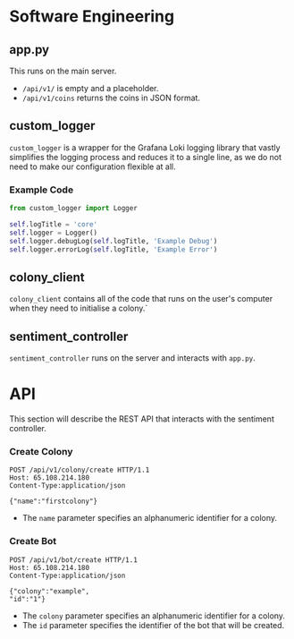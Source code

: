 # Software Engineering

## app.py
This runs on the main server.
- `/api/v1/` is empty and a placeholder.
- `/api/v1/coins` returns the coins in JSON format.

## custom_logger
`custom_logger` is a wrapper for the Grafana Loki logging library that vastly simplifies the logging process and reduces it to a single line, as we do not need to make our configuration flexible at all.

### Example Code
```py
from custom_logger import Logger

self.logTitle = 'core'
self.logger = Logger()
self.logger.debugLog(self.logTitle, 'Example Debug')
self.logger.errorLog(self.logTitle, 'Example Error')
```

## colony_client
`colony_client` contains all of the code that runs on the user's computer when they need to initialise a colony.`

## sentiment_controller
`sentiment_controller` runs on the server and interacts with `app.py`.

# API

This section will describe the REST API that interacts with the sentiment controller.

### Create Colony
```
POST /api/v1/colony/create HTTP/1.1
Host: 65.108.214.180
Content-Type:application/json

{"name":"firstcolony"}
```

- The `name` parameter specifies an alphanumeric identifier for a colony.

### Create Bot
```
POST /api/v1/bot/create HTTP/1.1
Host: 65.108.214.180
Content-Type:application/json

{"colony":"example",
"id":"1"}
```


- The `colony` parameter specifies an alphanumeric identifier for a colony.
- The `id` parameter specifies the identifier of the bot that will be created.

